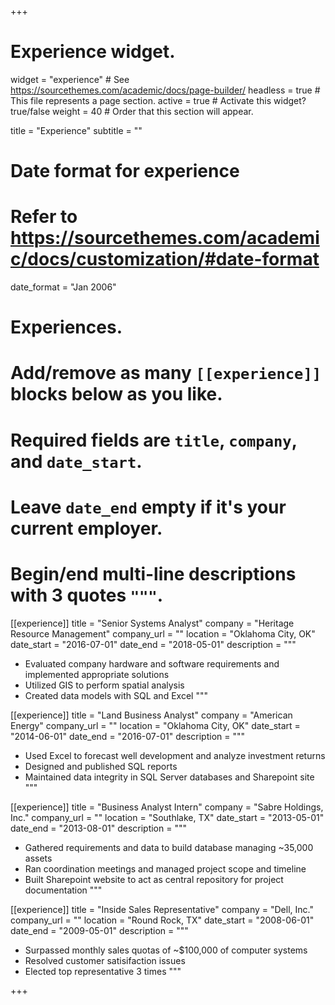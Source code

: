 +++
# Experience widget.
widget = "experience"  # See https://sourcethemes.com/academic/docs/page-builder/
headless = true  # This file represents a page section.
active = true  # Activate this widget? true/false
weight = 40  # Order that this section will appear.

title = "Experience"
subtitle = ""

# Date format for experience
#   Refer to https://sourcethemes.com/academic/docs/customization/#date-format
date_format = "Jan 2006"

# Experiences.
#   Add/remove as many `[[experience]]` blocks below as you like.
#   Required fields are `title`, `company`, and `date_start`.
#   Leave `date_end` empty if it's your current employer.
#   Begin/end multi-line descriptions with 3 quotes `"""`.
[[experience]]
  title = "Senior Systems Analyst"
  company = "Heritage Resource Management"
  company_url = ""
  location = "Oklahoma City, OK"
  date_start = "2016-07-01"
  date_end = "2018-05-01"
  description = """
  * Evaluated company hardware and software requirements and implemented appropriate solutions
  * Utilized GIS to perform spatial analysis
  * Created data models with SQL and Excel
  """

[[experience]]
  title = "Land Business Analyst"
  company = "American Energy"
  company_url = ""
  location = "Oklahoma City, OK"
  date_start = "2014-06-01"
  date_end = "2016-07-01"
  description = """
  * Used Excel to forecast well development and analyze investment returns
  * Designed and published SQL reports
  * Maintained data integrity in SQL Server databases and Sharepoint site
  """

[[experience]]
  title = "Business Analyst Intern"
  company = "Sabre Holdings, Inc."
  company_url = ""
  location = "Southlake, TX"
  date_start = "2013-05-01"
  date_end = "2013-08-01"
  description = """
  * Gathered requirements and data to build database managing ~35,000 assets
  * Ran coordination meetings and managed project scope and timeline
  * Built Sharepoint website to act as central repository for project documentation
  """

[[experience]]
  title = "Inside Sales Representative"
  company = "Dell, Inc."
  company_url = ""
  location = "Round Rock, TX"
  date_start = "2008-06-01"
  date_end = "2009-05-01"
  description = """
  * Surpassed monthly sales quotas of ~$100,000 of computer systems
  * Resolved customer satisifaction issues
  * Elected top representative 3 times
  """

+++

